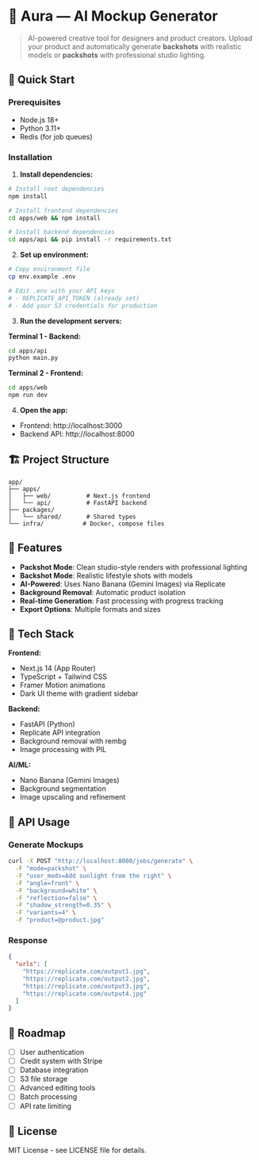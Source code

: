 # 🧠 Aura — AI Mockup Generator

> AI-powered creative tool for designers and product creators.
> Upload your product and automatically generate **backshots** with realistic models or **packshots** with professional studio lighting.

## 🚀 Quick Start

### Prerequisites

- Node.js 18+
- Python 3.11+
- Redis (for job queues)

### Installation

1. **Install dependencies:**

```bash
# Install root dependencies
npm install

# Install frontend dependencies
cd apps/web && npm install

# Install backend dependencies
cd apps/api && pip install -r requirements.txt
```

2. **Set up environment:**

```bash
# Copy environment file
cp env.example .env

# Edit .env with your API keys
# - REPLICATE_API_TOKEN (already set)
# - Add your S3 credentials for production
```

3. **Run the development servers:**

**Terminal 1 - Backend:**

```bash
cd apps/api
python main.py
```

**Terminal 2 - Frontend:**

```bash
cd apps/web
npm run dev
```

4. **Open the app:**

- Frontend: http://localhost:3000
- Backend API: http://localhost:8000

## 🏗️ Project Structure

```
app/
├── apps/
│   ├── web/          # Next.js frontend
│   └── api/          # FastAPI backend
├── packages/
│   └── shared/       # Shared types
└── infra/           # Docker, compose files
```

## 🎨 Features

- **Packshot Mode**: Clean studio-style renders with professional lighting
- **Backshot Mode**: Realistic lifestyle shots with models
- **AI-Powered**: Uses Nano Banana (Gemini Images) via Replicate
- **Background Removal**: Automatic product isolation
- **Real-time Generation**: Fast processing with progress tracking
- **Export Options**: Multiple formats and sizes

## 🔧 Tech Stack

**Frontend:**

- Next.js 14 (App Router)
- TypeScript + Tailwind CSS
- Framer Motion animations
- Dark UI theme with gradient sidebar

**Backend:**

- FastAPI (Python)
- Replicate API integration
- Background removal with rembg
- Image processing with PIL

**AI/ML:**

- Nano Banana (Gemini Images)
- Background segmentation
- Image upscaling and refinement

## 📝 API Usage

### Generate Mockups

```bash
curl -X POST "http://localhost:8000/jobs/generate" \
  -F "mode=packshot" \
  -F "user_mods=Add sunlight from the right" \
  -F "angle=front" \
  -F "background=white" \
  -F "reflection=false" \
  -F "shadow_strength=0.35" \
  -F "variants=4" \
  -F "product=@product.jpg"
```

### Response

```json
{
  "urls": [
    "https://replicate.com/output1.jpg",
    "https://replicate.com/output2.jpg",
    "https://replicate.com/output3.jpg",
    "https://replicate.com/output4.jpg"
  ]
}
```

## 🎯 Roadmap

- [ ] User authentication
- [ ] Credit system with Stripe
- [ ] Database integration
- [ ] S3 file storage
- [ ] Advanced editing tools
- [ ] Batch processing
- [ ] API rate limiting

## 📄 License

MIT License - see LICENSE file for details.

